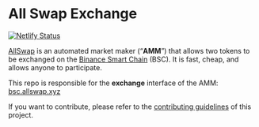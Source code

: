 # All Swap Exchange

[![Netlify Status](https://api.netlify.com/api/v1/badges/38d87610-03b6-4937-8e74-7fb64077ca5f/deploy-status)](https://app.netlify.com/sites/bsc-allswap/deploys)

[AllSwap](https://allswap.xyz/) is an automated market maker (“**AMM**”) that allows two tokens to be exchanged on the [Binance Smart Chain](https://www.binance.org/en/smartChain) (BSC). It is fast, cheap, and allows anyone to participate.

This repo is responsible for the **exchange** interface of the AMM: [bsc.allswap.xyz](https://bsc.allswap.xyz/)

If you want to contribute, please refer to the [contributing guidelines](./CONTRIBUTING.md) of this project.

